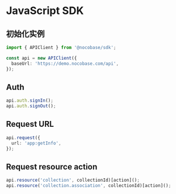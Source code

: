 # JavaScript SDK

## 初始化实例

```ts
import { APIClient } from '@nocobase/sdk';

const api = new APIClient({
  baseUrl: 'https://demo.nocobase.com/api',
});
```

## Auth

```ts
api.auth.signIn();
api.auth.signOut();
```

## Request URL

```ts
api.request({
  url: 'app:getInfo',
});
```

## Request resource action

```ts
api.resource('collection', collectionId)[action]();
api.resource('collection.association', collectionId)[action]();
```
